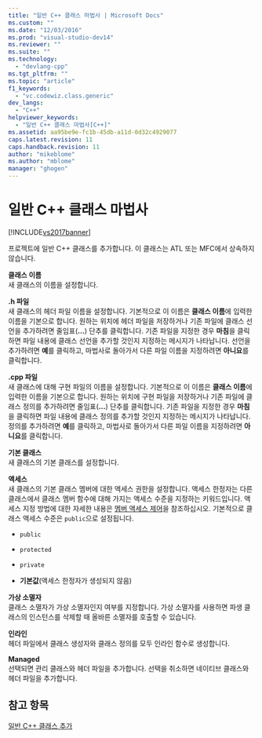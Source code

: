 ```yaml
---
title: "일반 C++ 클래스 마법사 | Microsoft Docs"
ms.custom: ""
ms.date: "12/03/2016"
ms.prod: "visual-studio-dev14"
ms.reviewer: ""
ms.suite: ""
ms.technology: 
  - "devlang-cpp"
ms.tgt_pltfrm: ""
ms.topic: "article"
f1_keywords: 
  - "vc.codewiz.class.generic"
dev_langs: 
  - "C++"
helpviewer_keywords: 
  - "일반 C++ 클래스 마법사[C++]"
ms.assetid: aa95be9e-fc1b-45db-a11d-0d32c4929077
caps.latest.revision: 11
caps.handback.revision: 11
author: "mikeblome"
ms.author: "mblome"
manager: "ghogen"
---
```

# 일반 C++ 클래스 마법사
[!INCLUDE[vs2017banner](../assembler/inline/includes/vs2017banner.md)]

프로젝트에 일반 C\+\+ 클래스를 추가합니다.  이 클래스는 ATL 또는 MFC에서 상속하지 않습니다.  
  
 **클래스 이름**  
 새 클래스의 이름을 설정합니다.  
  
 **.h 파일**  
 새 클래스의 헤더 파일 이름을 설정합니다.  기본적으로 이 이름은 **클래스 이름**에 입력한 이름을 기본으로 합니다.  원하는 위치에 헤더 파일을 저장하거나 기존 파일에 클래스 선언을 추가하려면 줄임표\(**...**\) 단추를 클릭합니다.  기존 파일을 지정한 경우 **마침**을 클릭하면 파일 내용에 클래스 선언을 추가할 것인지 지정하는 메시지가 나타납니다.  선언을 추가하려면 **예**를 클릭하고, 마법사로 돌아가서 다른 파일 이름을 지정하려면 **아니요**를 클릭합니다.  
  
 **.cpp 파일**  
 새 클래스에 대해 구현 파일의 이름을 설정합니다.  기본적으로 이 이름은 **클래스 이름**에 입력한 이름을 기본으로 합니다.  원하는 위치에 구현 파일을 저장하거나 기존 파일에 클래스 정의를 추가하려면 줄임표\(**...**\) 단추를 클릭합니다.  기존 파일을 지정한 경우 **마침**을 클릭하면 파일 내용에 클래스 정의를 추가할 것인지 지정하는 메시지가 나타납니다.  정의를 추가하려면 **예**를 클릭하고, 마법사로 돌아가서 다른 파일 이름을 지정하려면 **아니요**를 클릭합니다.  
  
 **기본 클래스**  
 새 클래스의 기본 클래스를 설정합니다.  
  
 **액세스**  
 새 클래스의 기본 클래스 멤버에 대한 액세스 권한을 설정합니다.  액세스 한정자는 다른 클래스에서 클래스 멤버 함수에 대해 가지는 액세스 수준을 지정하는 키워드입니다.  액세스 지정 방법에 대한 자세한 내용은 [멤버 액세스 제어](../cpp/member-access-control-cpp.md)을 참조하십시오.  기본적으로 클래스 액세스 수준은 `public`으로 설정됩니다.  
  
-   `public`  
  
-   `protected`  
  
-   `private`  
  
-   **기본값**\(액세스 한정자가 생성되지 않음\)  
  
 **가상 소멸자**  
 클래스 소멸자가 가상 소멸자인지 여부를 지정합니다.  가상 소멸자를 사용하면 파생 클래스의 인스턴스를 삭제할 때 올바른 소멸자를 호출할 수 있습니다.  
  
 **인라인**  
 헤더 파일에서 클래스 생성자와 클래스 정의를 모두 인라인 함수로 생성합니다.  
  
 **Managed**  
 선택되면 관리 클래스와 헤더 파일을 추가합니다.  선택을 취소하면 네이티브 클래스와 헤더 파일을 추가합니다.  
  
## 참고 항목  
 [일반 C\+\+ 클래스 추가](../ide/adding-a-generic-cpp-class.md)
